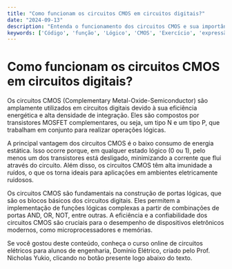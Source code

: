 ```yaml
---
title: "Como funcionam os circuitos CMOS em circuitos digitais?"
date: "2024-09-13"
description: "Entenda o funcionamento dos circuitos CMOS e sua importância em circuitos digitais."
keywords: ['Código', 'função', 'Lógico', 'CMOS', 'Exercício', 'expressão', 'MOS']
---
```


# Como funcionam os circuitos CMOS em circuitos digitais?

Os circuitos CMOS (Complementary Metal-Oxide-Semiconductor) são amplamente utilizados em circuitos digitais devido à sua eficiência energética e alta densidade de integração. Eles são compostos por transistores MOSFET complementares, ou seja, um tipo N e um tipo P, que trabalham em conjunto para realizar operações lógicas.

A principal vantagem dos circuitos CMOS é o baixo consumo de energia estática. Isso ocorre porque, em qualquer estado lógico (0 ou 1), pelo menos um dos transistores está desligado, minimizando a corrente que flui através do circuito. Além disso, os circuitos CMOS têm alta imunidade a ruídos, o que os torna ideais para aplicações em ambientes eletricamente ruidosos.

Os circuitos CMOS são fundamentais na construção de portas lógicas, que são os blocos básicos dos circuitos digitais. Eles permitem a implementação de funções lógicas complexas a partir de combinações de portas AND, OR, NOT, entre outras. A eficiência e a confiabilidade dos circuitos CMOS são cruciais para o desempenho de dispositivos eletrônicos modernos, como microprocessadores e memórias.

Se você gostou deste conteúdo, conheça o curso online de circuitos elétricos para alunos de engenharia, Domínio Elétrico, criado pelo Prof. Nicholas Yukio, clicando no botão presente logo abaixo do texto.